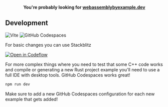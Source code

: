 <p align=center>
  <b>You're probably looking for <a href="https://webassemblybyexample.dev/">webassemblybyexample.dev</a></b>
</p>

## Development

![Vite](https://img.shields.io/static/v1?style=for-the-badge&message=Vite&color=646CFF&logo=Vite&logoColor=FFFFFF&label=)
![GitHub Codespaces](https://img.shields.io/static/v1?style=for-the-badge&message=GitHub+Codespaces&color=181717&logo=GitHub&logoColor=FFFFFF&label=)

For basic changes you can use Stackblitz

[![Open in Codeflow](https://developer.stackblitz.com/img/open_in_codeflow.svg)](https://pr.new/https://github.com/jcbhmr/webassemblybyexample.dev)

For more complex things where you need to test that some C++ code works and compile or generating a new Rust project example you'll need to use a full IDE with desktop tools. GitHub Codespaces works great!

```sh
npm run dev
```

Make sure to add a new GitHub Codespaces configuration for each new example that gets added!

